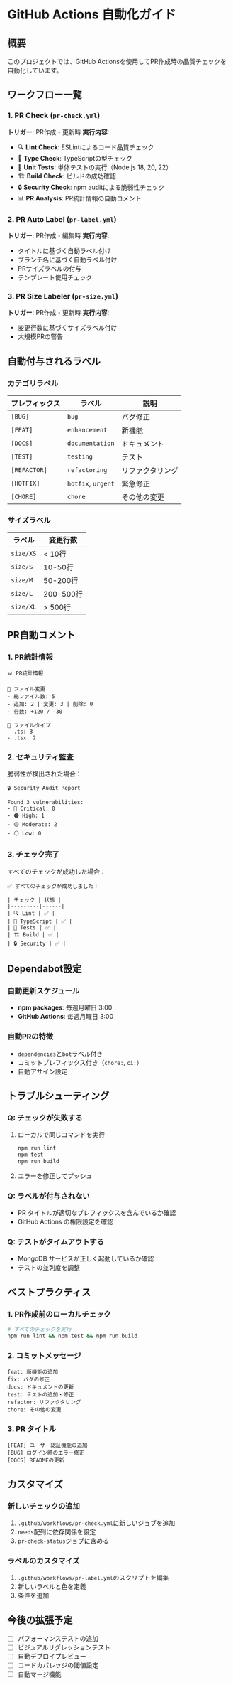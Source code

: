 # GitHub Actions 自動化ガイド

## 概要

このプロジェクトでは、GitHub Actionsを使用してPR作成時の品質チェックを自動化しています。

## ワークフロー一覧

### 1. PR Check (`pr-check.yml`)
**トリガー**: PR作成・更新時
**実行内容**:
- 🔍 **Lint Check**: ESLintによるコード品質チェック
- 📘 **Type Check**: TypeScriptの型チェック
- 🧪 **Unit Tests**: 単体テストの実行（Node.js 18, 20, 22）
- 🏗️ **Build Check**: ビルドの成功確認
- 🔒 **Security Check**: npm auditによる脆弱性チェック
- 📊 **PR Analysis**: PR統計情報の自動コメント

### 2. PR Auto Label (`pr-label.yml`)
**トリガー**: PR作成・編集時
**実行内容**:
- タイトルに基づく自動ラベル付け
- ブランチ名に基づく自動ラベル付け
- PRサイズラベルの付与
- テンプレート使用チェック

### 3. PR Size Labeler (`pr-size.yml`)
**トリガー**: PR作成・更新時
**実行内容**:
- 変更行数に基づくサイズラベル付け
- 大規模PRの警告

## 自動付与されるラベル

### カテゴリラベル
| プレフィックス | ラベル | 説明 |
|--------------|--------|------|
| `[BUG]` | `bug` | バグ修正 |
| `[FEAT]` | `enhancement` | 新機能 |
| `[DOCS]` | `documentation` | ドキュメント |
| `[TEST]` | `testing` | テスト |
| `[REFACTOR]` | `refactoring` | リファクタリング |
| `[HOTFIX]` | `hotfix`, `urgent` | 緊急修正 |
| `[CHORE]` | `chore` | その他の変更 |

### サイズラベル
| ラベル | 変更行数 |
|--------|----------|
| `size/XS` | < 10行 |
| `size/S` | 10-50行 |
| `size/M` | 50-200行 |
| `size/L` | 200-500行 |
| `size/XL` | > 500行 |

## PR自動コメント

### 1. PR統計情報
```
📊 PR統計情報

📁 ファイル変更
- 総ファイル数: 5
- 追加: 2 | 変更: 3 | 削除: 0
- 行数: +120 / -30

📝 ファイルタイプ
- .ts: 3
- .tsx: 2
```

### 2. セキュリティ監査
脆弱性が検出された場合：
```
🔒 Security Audit Report

Found 3 vulnerabilities:
- 🔴 Critical: 0
- 🟠 High: 1
- 🟡 Moderate: 2
- ⚪ Low: 0
```

### 3. チェック完了
すべてのチェックが成功した場合：
```
✅ すべてのチェックが成功しました！

| チェック | 状態 |
|---------|------|
| 🔍 Lint | ✅ |
| 📘 TypeScript | ✅ |
| 🧪 Tests | ✅ |
| 🏗️ Build | ✅ |
| 🔒 Security | ✅ |
```

## Dependabot設定

### 自動更新スケジュール
- **npm packages**: 毎週月曜日 3:00
- **GitHub Actions**: 毎週月曜日 3:00

### 自動PRの特徴
- `dependencies`と`bot`ラベル付き
- コミットプレフィックス付き（`chore:`, `ci:`）
- 自動アサイン設定

## トラブルシューティング

### Q: チェックが失敗する
1. ローカルで同じコマンドを実行
   ```bash
   npm run lint
   npm test
   npm run build
   ```
2. エラーを修正してプッシュ

### Q: ラベルが付与されない
- PR タイトルが適切なプレフィックスを含んでいるか確認
- GitHub Actions の権限設定を確認

### Q: テストがタイムアウトする
- MongoDB サービスが正しく起動しているか確認
- テストの並列度を調整

## ベストプラクティス

### 1. PR作成前のローカルチェック
```bash
# すべてのチェックを実行
npm run lint && npm test && npm run build
```

### 2. コミットメッセージ
```
feat: 新機能の追加
fix: バグの修正
docs: ドキュメントの更新
test: テストの追加・修正
refactor: リファクタリング
chore: その他の変更
```

### 3. PR タイトル
```
[FEAT] ユーザー認証機能の追加
[BUG] ログイン時のエラー修正
[DOCS] READMEの更新
```

## カスタマイズ

### 新しいチェックの追加
1. `.github/workflows/pr-check.yml`に新しいジョブを追加
2. `needs`配列に依存関係を設定
3. `pr-check-status`ジョブに含める

### ラベルのカスタマイズ
1. `.github/workflows/pr-label.yml`のスクリプトを編集
2. 新しいラベルと色を定義
3. 条件を追加

## 今後の拡張予定

- [ ] パフォーマンステストの追加
- [ ] ビジュアルリグレッションテスト
- [ ] 自動デプロイプレビュー
- [ ] コードカバレッジの閾値設定
- [ ] 自動マージ機能